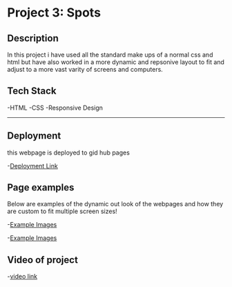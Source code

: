 # Project 3: Spots

## Description

In this project i have used all the standard make ups of a normal css and html but have also worked in a more dynamic and repsonive layout to fit and adjust to a more vast varity of screens and computers.

## Tech Stack

-HTML
-CSS
-Responsive Design

---

## Deployment

this webpage is deployed to gid hub pages

-[Deployment Link](https://jackylee11.github.io/se_project_spots/index.html)

## Page examples

Below are examples of the dynamic out look of the webpages and how they are custom to fit multiple screen sizes!

-[Example Images](./images/1440%20image.PNG>)

-[Example Images](./images/627%20image.PNG>)

## Video of project

-[video link](https://drive.google.com/file/d/1aNVkH1bHp5731RLZuN2zm-xb1wgbqLNJ/view?usp=sharing)
